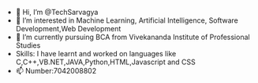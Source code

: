 - 👋 Hi, I’m @TechSarvagya
- 👀 I’m interested in Machine Learning, Artificial Intelligence, Software Development,Web Development
- 🌱 I’m currently pursuing BCA from Vivekananda Institute of Professional Studies
- Skills: I have learnt and worked on languages like C,C++,VB.NET,JAVA,Python,HTML,Javascript and CSS
- 📫 Number:7042008802

<!---
TechSarvagya/TechSarvagya is a ✨ special ✨ repository because its `README.md` (this file) appears on your GitHub profile.
You can click the Preview link to take a look at your changes.
--->
